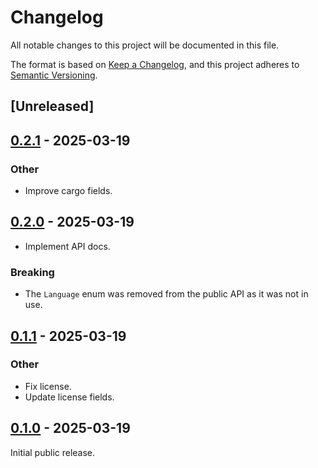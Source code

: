 # Changelog

All notable changes to this project will be documented in this file.

The format is based on [Keep a Changelog](https://keepachangelog.com/en/1.0.0/),
and this project adheres to [Semantic Versioning](https://semver.org/spec/v2.0.0.html).

## [Unreleased]

## [0.2.1](https://github.com/Paligo/regexml/compare/regexml-v0.2.0...regexml-v0.2.1) - 2025-03-19

### Other

- Improve cargo fields.

## [0.2.0](https://github.com/Paligo/regexml/compare/regexml-v0.1.1...regexml-v0.2.0) - 2025-03-19

- Implement API docs.

### Breaking

- The `Language` enum was removed from the public API as it was not in use.

## [0.1.1](https://github.com/Paligo/regexml/compare/regexml-v0.1.0...regexml-v0.1.1) - 2025-03-19

### Other

- Fix license.
- Update license fields.

## [0.1.0](https://github.com/Paligo/regexml/releases/tag/regexml-v0.1.0) - 2025-03-19

Initial public release.